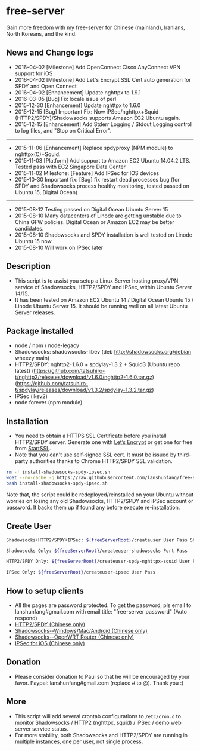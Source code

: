 # free-server

Gain more freedom with my free-server for Chinese (mainland), Iranians, North Koreans, and the kind.

## News and Change logs

* 2016-04-02 [Milestone] Add OpenConnect Cisco AnyConnect VPN support for iOS
* 2016-04-02 [Milestone] Add Let's Encrypt SSL Cert auto generation for SPDY and Open Connect
* 2016-04-02 [Enhancement] Update nghttpx to 1.9.1
* 2016-03-05 [Bug] Fix locale issue of perl
* 2015-12-30 [Enhancement] Update nghttpx to 1.6.0
* 2015-12-15 [Bug] Important Fix: Now iPSec/nghttpx+Squid (HTTP2/SPDY)/Shadowsocks supports Amazon EC2 Ubuntu again.
* 2015-12-15 [Enhancement] Add Stderr Logging / Stdout Logging control to log files, and "Stop on Critical Error".

-------

* 2015-11-06 [Enhancement] Replace spdyproxy (NPM module) to nghttpx(C)+Squid.
* 2015-11-03 [Platform] Add support to Amazon EC2 Ubuntu 14.04.2 LTS. Tested pass with EC2 Singapore Data Center 
* 2015-11-02 Milestone: [Feature] Add IPSec for IOS devices
* 2015-10-30 Important fix: [Bug] fix restart dead processes bug 
  (for SPDY and Shadowsocks process healthy monitoring, tested passed on Ubuntu 15, Digital Ocean)

-------

* 2015-08-12 Testing passed on Digital Ocean Ubuntu Server 15
* 2015-08-10 Many datacenters of Linode are getting unstable due to China GFW policies. Digital Ocean or Amazon EC2 may be better candidates.
* 2015-08-10 Shadowsocks and SPDY installation is well tested on Linode Ubuntu 15 now.
* 2015-08-10 Will work on IPSec later

## Description

* This script is to assist you setup a Linux Server hosting proxy/VPN service of Shadowsocks, HTTP2/SPDY and IPSec, within Ubuntu Server 14/15.
* It has been tested on Amazon EC2 Ubuntu 14 / Digital Ocean Ubuntu 15 / Linode Ubuntu Server 15. It should be running well on all latest Ubuntu Server releases.

## Package installed
* node / npm / node-legacy
* Shadowsocks: shadowsocks-libev 
(deb http://shadowsocks.org/debian wheezy main)
* HTTP2/SPDY: nghttp2-1.6.0 + spdylay-1.3.2 + Squid3 (Ubuntu repo latest)
(https://github.com/tatsuhiro-t/nghttp2/releases/download/v1.6.0/nghttp2-1.6.0.tar.gz)
(https://github.com/tatsuhiro-t/spdylay/releases/download/v1.3.2/spdylay-1.3.2.tar.gz)
* IPSec (ikev2) 
* node forever (npm module)

## Installation

* You need to obtain a HTTPS SSL Certificate before you install HTTP2/SPDY server. Generate one with [Let’s Encrypt](https://letsencrypt.org/) or get one for free from [StartSSL](https://www.startssl.com/?app=12).
* Note that you can't use self-signed SSL cert. It must be issued by third-party authorities thanks to Chrome HTTP2/SPDY SSL validation.

```bash
rm -f install-shadowsocks-spdy-ipsec.sh
wget --no-cache -q https://raw.githubusercontent.com/lanshunfang/free-server/master/install-shadowsocks-spdy-ipsec.sh
bash install-shadowsocks-spdy-ipsec.sh
```

Note that, the script could be redeployed/reinstalled on your Ubuntu without worries on losing any old Shadowsocks, HTTP2/SPDY and iPSec account or password.
It backs them up if found any before execute re-installation.

## Create User

```bash
Shadowsocks+HTTP2/SPDY+IPSec: ${freeServerRoot}/createuser User Pass ShadowsocksPort SPDYPort

Shadowsocks Only: ${freeServerRoot}/createuser-shadowsocks Port Pass 

HTTP2/SPDY Only: ${freeServerRoot}/createuser-spdy-nghttpx-squid User Pass Port

IPSec Only: ${freeServerRoot}/createuser-ipsec User Pass
```

## How to setup clients

* All the pages are password protected. To get the password, pls email to lanshunfang#gmail.com with email title: "free-server password" (Auto respond)
* [HTTP2/SPDY (Chinese only)](http://www.xiaofang.me/2014/12/20/windowsmaclinux-%E4%BD%BF%E7%94%A8%E5%AE%88%E6%9C%9B%E6%97%A0%E5%A2%99%E8%AE%A1%E5%88%92%E7%9A%84-spdy-%E9%AB%98%E9%80%9F%E7%BF%BB%E5%A2%99%E8%AE%BE%E7%BD%AE/ "Chinese only")
* [Shadowsocks--Windows/Mac/Android (Chinese only)](http://www.xiaofang.me/2013/05/17/%E5%B0%8F%E6%96%B9%E6%97%A0%E5%A2%99%E8%AE%A1%E5%88%92%E5%9F%BA%E4%BA%8Eshadowsocks%E7%9A%84%E7%BF%BB%E5%A2%99%E5%AE%A2%E6%88%B7%E7%AB%AF%E8%AE%BE%E7%BD%AE/ "Chinese only")
* [Shadowsocks--OpenWRT Router (Chinese only)](http://www.xiaofang.me/2015/05/05/%E5%AE%88%E6%9C%9B%E6%97%A0%E5%A2%99%E8%AE%A1%E5%88%92%E5%AE%B6%E5%BA%AD%E4%BC%81%E4%B8%9Abeta1%E7%89%88-%E6%99%BA%E8%83%BD%E8%B7%AF%E7%94%B1%E5%99%A8%E6%9E%84%E5%BB%BA%E6%96%B9/ "Chinese only")
* [IPSec for iOS (Chinese only)](http://www.xiaofang.me/2015/11/06/%E3%80%90%E5%AE%88%E6%9C%9B%E6%97%A0%E5%A2%99%E3%80%91-iphone-ipad-%E4%B9%8B-ipsec-vpn-%E8%AE%BE%E7%BD%AE%EF%BC%88%E5%82%BB%E7%93%9C%E5%8C%96%E6%95%99%E7%A8%8B%EF%BC%89/ "Chinese only")


## Donation

* Please consider donation to Paul so that he will be encouraged by your favor. Paypal: lanshunfang#gmail.com (replace # to @). Thank you :)

## More

* This script will add several crontab configurations to `/etc/cron.d` to monitor Shadowsocks / HTTP2 (nghttpx, squid) / iPSec / demo web server service status.
* For more stability, both Shadowsocks and HTTP2/SPDY are running in multiple instances, one per user, not single process.